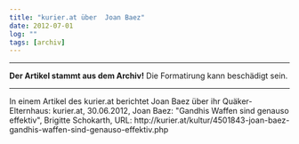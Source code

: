 ```yaml
---
title: "kurier.at über  Joan Baez"
date: 2012-07-01
log: ""
tags: [archiv]
---
```

<hr><b>Der Artikel stammt aus dem Archiv!</b> Die Formatirung kann beschädigt sein.<hr>
<p>In einem Artikel des kurier.at berichtet  Joan Baez über ihr Quäker-Elternhaus: kurier.at, 30.06.2012, Joan Baez: "Gandhis Waffen sind genauso effektiv", Brigitte Schokarth, URL: http://kurier.at/kultur/4501843-joan-baez-gandhis-waffen-sind-genauso-effektiv.php </p>
